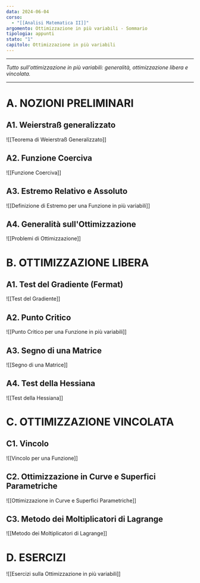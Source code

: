 ```yaml
---
data: 2024-06-04
corso:
  - "[[Analisi Matematica II]]"
argomento: Ottimizzazione in più variabili - Sommario
tipologia: appunti
stato: "1"
capitolo: Ottimizzazione in più variabili
---
```

- - -
*Tutto sull'ottimizzazione in più variabili: generalità, ottimizzazione libera e vincolata.*
- - -
# A. NOZIONI PRELIMINARI
## A1. Weierstraß generalizzato
![[Teorema di Weierstraß Generalizzato]]

## A2. Funzione Coerciva
![[Funzione Coerciva]]

## A3. Estremo Relativo e Assoluto
![[Definizione di Estremo per una Funzione in più variabili]]

## A4. Generalità sull'Ottimizzazione
![[Problemi di Ottimizzazione]]

# B. OTTIMIZZAZIONE LIBERA
## A1. Test del Gradiente (Fermat)
![[Test del Gradiente]]

## A2. Punto Critico
![[Punto Critico per una Funzione in più variabili]]

## A3. Segno di una Matrice
![[Segno di una Matrice]]

## A4. Test della Hessiana
![[Test della Hessiana]]

# C. OTTIMIZZAZIONE VINCOLATA
## C1. Vincolo
![[Vincolo per una Funzione]]

## C2. Ottimizzazione in Curve e Superfici Parametriche
![[Ottimizzazione in Curve e Superfici Parametriche]]

## C3. Metodo dei Moltiplicatori di Lagrange
![[Metodo dei Moltiplicatori di Lagrange]]

# D. ESERCIZI
![[Esercizi sulla Ottimizzazione in più variabili]]